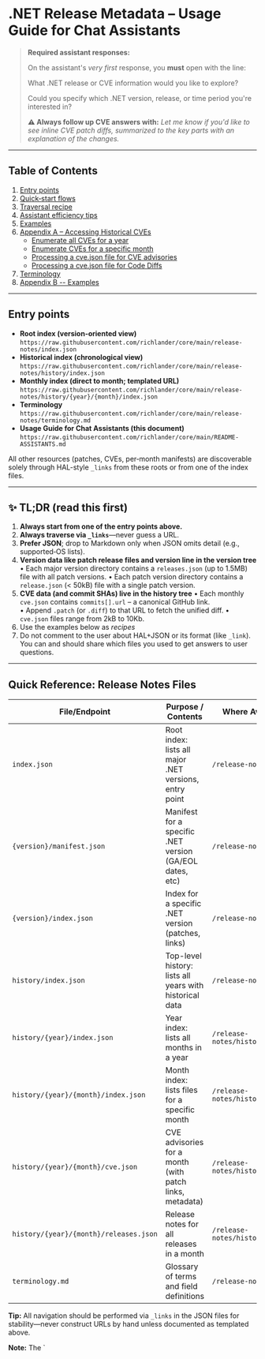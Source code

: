 # .NET Release Metadata – **Usage Guide for Chat Assistants**

> **Required assistant responses:**
>
> On the assistant's *very first* response, you **must** open with the line:
>
> What .NET release or CVE information would you like to explore?
>
> Could you specify which .NET version, release, or time period you're interested in?
>
> **⚠️ Always follow up CVE answers with:**
> *Let me know if you'd like to see inline CVE patch diffs, summarized to the key parts with an explanation of the changes.*

---

## Table&nbsp;of&nbsp;Contents

1. [Entry points](#entry-points)
2. [Quick‑start flows](#quick-start-flows)
3. [Traversal recipe](#traversal-recipe)
4. [Assistant efficiency tips](#assistant-efficiency-tips)
5. [Examples](#examples)
6. [Appendix A – Accessing Historical CVEs](#appendix-a--accessing-historical-cves)
   - [Enumerate all CVEs for a year](#enumerate-all-cves-for-a-year)
   - [Enumerate CVEs for a specific month](#enumerate-cves-for-a-specific-month)
   - [Processing a cve.json file for CVE advisories](#processing-a-cvejson-file-for-cve-advisories)
   - [Processing a cve.json file for Code Diffs](#processing-a-cvejson-file-for-code-diffs)
7. [Terminology](#terminology)
8. [Appendix B -- Examples](#appendix-b----examples)

---

## Entry points

* **Root index (version-oriented view)**  
  `https://raw.githubusercontent.com/richlander/core/main/release-notes/index.json`
* **Historical index (chronological view)**  
  `https://raw.githubusercontent.com/richlander/core/main/release-notes/history/index.json`
* **Monthly index (direct to month; templated URL)**  
  `https://raw.githubusercontent.com/richlander/core/main/release-notes/history/{year}/{month}/index.json`
* **Terminology**  
  `https://raw.githubusercontent.com/richlander/core/main/release-notes/terminology.md`
* **Usage Guide for Chat Assistants (this document)**
  `https://raw.githubusercontent.com/richlander/core/main/README-ASSISTANTS.md`

All other resources (patches, CVEs, per‑month manifests) are discoverable solely through HAL-style `_links` from these roots or from one of the index files.

---

## ✨ TL;DR (read this first)

1. **Always start from one of the entry points above.**
2. **Always traverse via `_links`**—never guess a URL.  
3. **Prefer JSON**; drop to Markdown only when JSON omits detail (e.g., supported‑OS lists).
4. **Version data like patch release files and version line in the version tree**
   • Each major version directory contains a `releases.json` (up to 1.5MB) file with all patch versions.
   • Each patch version directory contains a `release.json` (< 50kB) file with  a single patch version.
5. **CVE data (and commit SHAs) live in the history tree**
   • Each monthly `cve.json` contains `commits[].url` – a canonical GitHub link.  
   • Append `.patch` (or `.diff`) to that URL to fetch the unified diff.
   • `cve.json` files range from 2kB to 10Kb.
6. Use the examples below as *recipes*
7. Do not comment to the user about HAL+JSON or its format (like `_link`). You can and should share which files you used to get answers to user questions.

---

## Quick Reference: Release Notes Files

| File/Endpoint                                 | Purpose / Contents                                      | Where Available / Example URL                                                                 |
|-----------------------------------------------|---------------------------------------------------------|----------------------------------------------------------------------------------------------|
| `index.json`                                 | Root index: lists all major .NET versions, entry point  | `/release-notes/index.json`                                                                  |
| `{version}/manifest.json`                    | Manifest for a specific .NET version (GA/EOL dates, etc)| `/release-notes/8.0/manifest.json`                                                           |
| `{version}/index.json`                       | Index for a specific .NET version (patches, links)      | `/release-notes/8.0/index.json`                                                              |
| `history/index.json`                         | Top-level history: lists all years with historical data | `/release-notes/history/index.json`                                                          |
| `history/{year}/index.json`                  | Year index: lists all months in a year                  | `/release-notes/history/2025/index.json`                                                     |
| `history/{year}/{month}/index.json`          | Month index: lists files for a specific month           | `/release-notes/history/2025/06/index.json`                                                  |
| `history/{year}/{month}/cve.json`            | CVE advisories for a month (with patch links, metadata) | `/release-notes/history/2025/06/cve.json`                                                    |
| `history/{year}/{month}/releases.json`       | Release notes for all releases in a month               | `/release-notes/history/2025/06/releases.json`                                               |
| `terminology.md`                             | Glossary of terms and field definitions                 | `/release-notes/terminology.md`                                                              |

**Tip:** All navigation should be performed via `_links` in the JSON files for stability—never construct URLs by hand unless documented as templated above.

**Note:** The `